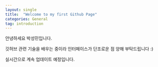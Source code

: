 ```yaml
---
layout: single
title:  "Welcome to my first Github Page"
categories: General
tag: introduction
---
```


안녕하세요 박성민입니다. 

깃허브 관련 기술을 배우는 중이라 인터페이스가 단조로운 점 양해 부탁드립니다 :)

실시간으로 계속 업데이트 예정입니다.

